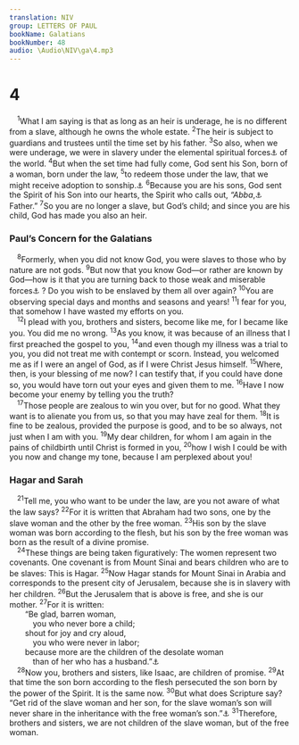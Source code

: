 ```yaml
---
translation: NIV
group: LETTERS OF PAUL
bookName: Galatians 
bookNumber: 48
audio: \Audio\NIV\ga\4.mp3
---
```


<div class="title"><h1>4</h1></div>
<span class="verse ga_4_1"> <sup>1</sup>What I am saying is that as long as an heir is underage, he is no different from a slave, although he owns the whole estate. </span>
<span class="verse ga_4_2"><sup>2</sup>The heir is subject to guardians and trustees until the time set by his father. </span>
<span class="verse ga_4_3"><sup>3</sup>So also, when we were underage, we were in slavery under the elemental spiritual forces<a data-toggle="tooltip" data-placement="bottom" title="Or under the basic principles">⚓</a> of the world. </span>
<span class="verse ga_4_4"><sup>4</sup>But when the set time had fully come, God sent his Son, born of a woman, born under the law, </span>
<span class="verse ga_4_5"><sup>5</sup>to redeem those under the law, that we might receive adoption to sonship.<a data-toggle="tooltip" data-placement="bottom" title="The Greek word for adoption to sonship is a legal term referring to the full legal standing of an adopted male heir in Roman culture.">⚓</a></span>
<span class="verse ga_4_6"><sup>6</sup>Because you are his sons, God sent the Spirit of his Son into our hearts, the Spirit who calls out, <em>“Abba</em>,<a data-toggle="tooltip" data-placement="bottom" title="Aramaic for Father">⚓</a> Father.” </span>
<span class="verse ga_4_7"><sup>7</sup>So you are no longer a slave, but God’s child; and since you are his child, God has made you also an heir. <br/></span>
<div class="title"><h3>Paul’s Concern for the Galatians </h3></div>
<span class="verse ga_4_8"> <sup>8</sup>Formerly, when you did not know God, you were slaves to those who by nature are not gods. </span>
<span class="verse ga_4_9"><sup>9</sup>But now that you know God—or rather are known by God—how is it that you are turning back to those weak and miserable forces<a data-toggle="tooltip" data-placement="bottom" title="Or principles">⚓</a> ? Do you wish to be enslaved by them all over again? </span>
<span class="verse ga_4_10"><sup>10</sup>You are observing special days and months and seasons and years! </span>
<span class="verse ga_4_11"><sup>11</sup>I fear for you, that somehow I have wasted my efforts on you. <br/></span>
<span class="verse ga_4_12"> <sup>12</sup>I plead with you, brothers and sisters, become like me, for I became like you. You did me no wrong. </span>
<span class="verse ga_4_13"><sup>13</sup>As you know, it was because of an illness that I first preached the gospel to you, </span>
<span class="verse ga_4_14"><sup>14</sup>and even though my illness was a trial to you, you did not treat me with contempt or scorn. Instead, you welcomed me as if I were an angel of God, as if I were Christ Jesus himself. </span>
<span class="verse ga_4_15"><sup>15</sup>Where, then, is your blessing of me now? I can testify that, if you could have done so, you would have torn out your eyes and given them to me. </span>
<span class="verse ga_4_16"><sup>16</sup>Have I now become your enemy by telling you the truth? <br/></span>
<span class="verse ga_4_17"> <sup>17</sup>Those people are zealous to win you over, but for no good. What they want is to alienate you from us, so that you may have zeal for them. </span>
<span class="verse ga_4_18"><sup>18</sup>It is fine to be zealous, provided the purpose is good, and to be so always, not just when I am with you. </span>
<span class="verse ga_4_19"><sup>19</sup>My dear children, for whom I am again in the pains of childbirth until Christ is formed in you, </span>
<span class="verse ga_4_20"><sup>20</sup>how I wish I could be with you now and change my tone, because I am perplexed about you! <br/></span>
<div class="title"><h3>Hagar and Sarah </h3></div>
<span class="verse ga_4_21"> <sup>21</sup>Tell me, you who want to be under the law, are you not aware of what the law says? </span>
<span class="verse ga_4_22"><sup>22</sup>For it is written that Abraham had two sons, one by the slave woman and the other by the free woman. </span>
<span class="verse ga_4_23"><sup>23</sup>His son by the slave woman was born according to the flesh, but his son by the free woman was born as the result of a divine promise. <br/></span>
<span class="verse ga_4_24"> <sup>24</sup>These things are being taken figuratively: The women represent two covenants. One covenant is from Mount Sinai and bears children who are to be slaves: This is Hagar. </span>
<span class="verse ga_4_25"><sup>25</sup>Now Hagar stands for Mount Sinai in Arabia and corresponds to the present city of Jerusalem, because she is in slavery with her children. </span>
<span class="verse ga_4_26"><sup>26</sup>But the Jerusalem that is above is free, and she is our mother. </span>
<span class="verse ga_4_27"><sup>27</sup>For it is written: <br/>  “Be glad, barren woman, <br/>   you who never bore a child; <br/>  shout for joy and cry aloud, <br/>   you who were never in labor; <br/>  because more are the children of the desolate woman <br/>   than of her who has a husband.”<a data-toggle="tooltip" data-placement="bottom" title="Isaiah 54:1">⚓</a><br/></span>
<span class="verse ga_4_28"> <sup>28</sup>Now you, brothers and sisters, like Isaac, are children of promise. </span>
<span class="verse ga_4_29"><sup>29</sup>At that time the son born according to the flesh persecuted the son born by the power of the Spirit. It is the same now. </span>
<span class="verse ga_4_30"><sup>30</sup>But what does Scripture say? “Get rid of the slave woman and her son, for the slave woman’s son will never share in the inheritance with the free woman’s son.”<a data-toggle="tooltip" data-placement="bottom" title="Gen. 21:10">⚓</a></span>
<span class="verse ga_4_31"><sup>31</sup>Therefore, brothers and sisters, we are not children of the slave woman, but of the free woman. <br/></span>
